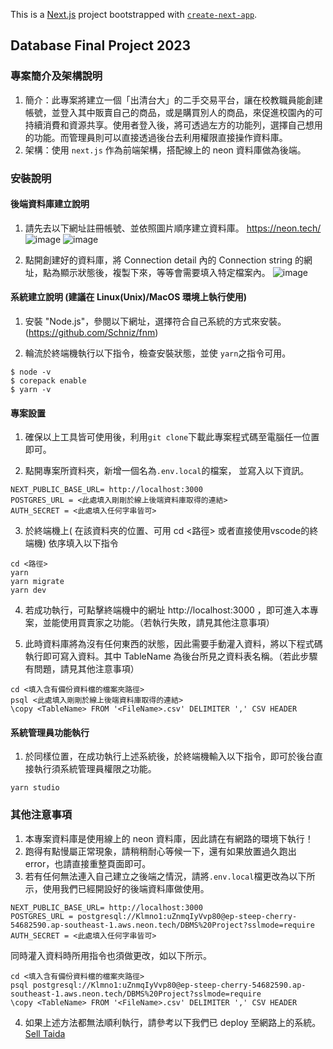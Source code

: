 This is a [Next.js](https://nextjs.org/) project bootstrapped with [`create-next-app`](https://github.com/vercel/next.js/tree/canary/packages/create-next-app).
## Database Final Project 2023

### 專案簡介及架構說明
1. 簡介：此專案將建立一個「出清台大」的二手交易平台，讓在校教職員能創建帳號，並登入其中販賣自己的商品，或是購買別人的商品，來促進校園內的可持續消費和資源共享。使用者登入後，將可透過左方的功能列，選擇自己想用的功能。而管理員則可以直接透過後台去利用權限直接操作資料庫。
2. 架構：使用 ```next.js``` 作為前端架構，搭配線上的 neon 資料庫做為後端。

### 安裝說明
#### 後端資料庫建立說明
1. 請先去以下網址註冊帳號、並依照圖片順序建立資料庫。
https://neon.tech/
![image](https://github.com/Kirumi1019/Final_Project_2023/assets/96559795/5f71b57a-61a6-4d3b-ba12-18367e3a2ad0)
![image](https://github.com/Kirumi1019/Final_Project_2023/assets/96559795/d3cb8748-4d17-450a-8793-6733e4f598a7)

2. 點開創建好的資料庫，將 Connection detail 內的 Connection string 的網址，點為顯示狀態後，複製下來，等等會需要填入特定檔案內。
![image](https://github.com/Kirumi1019/Final_Project_2023/assets/96559795/8ed61ce1-9d83-45de-b163-e2f9577bcf81)

#### 系統建立說明 (建議在 Linux(Unix)/MacOS 環境上執行使用)
1. 安裝 "Node.js"，參閱以下網址，選擇符合自己系統的方式來安裝。(https://github.com/Schniz/fnm)

2. 輪流於終端機執行以下指令，檢查安裝狀態，並使 ```yarn```之指令可用。
```
$ node -v
$ corepack enable 
$ yarn -v  
```

#### 專案設置
1. 確保以上工具皆可使用後，利用```git clone```下載此專案程式碼至電腦任一位置即可。

2. 點開專案所資料夾，新增一個名為```.env.local```的檔案， 並寫入以下資訊。
```
NEXT_PUBLIC_BASE_URL= http://localhost:3000
POSTGRES_URL = <此處填入剛剛於線上後端資料庫取得的連結>
AUTH_SECRET = <此處填入任何字串皆可>
```

3. 於終端機上( 在該資料夾的位置、可用 cd <路徑> 或者直接使用vscode的終端機) 依序填入以下指令
```
cd <路徑>
yarn
yarn migrate
yarn dev
```
4. 若成功執行，可點擊終端機中的網址 http://localhost:3000 ，即可進入本專案，並能使用買賣家之功能。（若執行失敗，請見其他注意事項） 

5. 此時資料庫將為沒有任何東西的狀態，因此需要手動灌入資料，將以下程式碼執行即可寫入資料。其中 TableName 為後台所見之資料表名稱。（若此步驟有問題，請見其他注意事項） 
```
cd <填入含有備份資料檔的檔案夾路徑>
psql <此處填入剛剛於線上後端資料庫取得的連結>
\copy <TableName> FROM '<FileName>.csv' DELIMITER ',' CSV HEADER
```

#### 系統管理員功能執行
1. 於同樣位置，在成功執行上述系統後，於終端機輸入以下指令，即可於後台直接執行須系統管理員權限之功能。
```
yarn studio
```

### 其他注意事項
1. 本專案資料庫是使用線上的 neon 資料庫，因此請在有網路的環境下執行！
2. 跑得有點慢屬正常現象，請稍稍耐心等候一下，還有如果放置過久跑出 error，也請直接重整頁面即可。
3. 若有任何無法連入自己建立之後端之情況，請將```.env.local```檔更改為以下所示，使用我們已經開設好的後端資料庫做使用。
```
NEXT_PUBLIC_BASE_URL= http://localhost:3000
POSTGRES_URL = postgresql://Klmno1:uZnmqIyVvp80@ep-steep-cherry-54682590.ap-southeast-1.aws.neon.tech/DBMS%20Project?sslmode=require
AUTH_SECRET = <此處填入任何字串皆可>
```
同時灌入資料時所用指令也須做更改，如以下所示。
```
cd <填入含有備份資料檔的檔案夾路徑>
psql postgresql://Klmno1:uZnmqIyVvp80@ep-steep-cherry-54682590.ap-southeast-1.aws.neon.tech/DBMS%20Project?sslmode=require
\copy <TableName> FROM '<FileName>.csv' DELIMITER ',' CSV HEADER
```
4. 如果上述方法都無法順利執行，請參考以下我們已 deploy 至網路上的系統。
[Sell Taida](https://final-project-2023-hk6j-kirumis-projects.vercel.app/)
